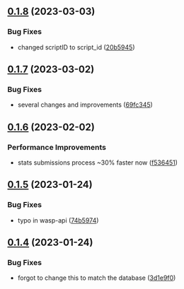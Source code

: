 ## [0.1.8](https://github.com/Torwent/wasp-api/compare/v0.1.7...v0.1.8) (2023-03-03)


### Bug Fixes

* changed scriptID to script_id ([20b5945](https://github.com/Torwent/wasp-api/commit/20b5945d2c038edf0578d72854131f0659e870cd))



## [0.1.7](https://github.com/Torwent/wasp-api/compare/v0.1.6...v0.1.7) (2023-03-02)


### Bug Fixes

* several changes and improvements ([69fc345](https://github.com/Torwent/wasp-api/commit/69fc345d1f68a8c525ac24f265bc4d50c176e936))



## [0.1.6](https://github.com/Torwent/wasp-api/compare/v0.1.5...v0.1.6) (2023-02-02)


### Performance Improvements

* stats submissions process ~30% faster now ([f536451](https://github.com/Torwent/wasp-api/commit/f536451da3f19825e49e36a169df5fe530e9791d))



## [0.1.5](https://github.com/Torwent/wasp-api/compare/v0.1.4...v0.1.5) (2023-01-24)


### Bug Fixes

* typo in wasp-api ([74b5974](https://github.com/Torwent/wasp-api/commit/74b5974cd32d008b48adb893c23f2638e0293ac7))



## [0.1.4](https://github.com/Torwent/wasp-api/compare/v0.1.3...v0.1.4) (2023-01-24)


### Bug Fixes

* forgot to change this to match the database ([3d1e9f0](https://github.com/Torwent/wasp-api/commit/3d1e9f0e42497ef25b19de4c0939665f5557918a))



